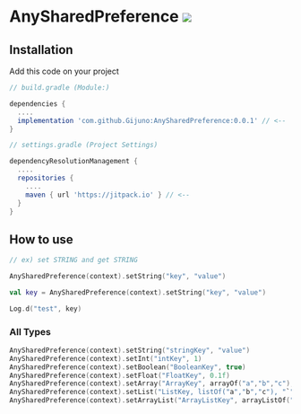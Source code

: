 # AnySharedPreference [![](https://jitpack.io/v/Gijuno/AnySharedPreference.svg)](https://jitpack.io/#Gijuno/AnySharedPreference)

## Installation
Add this code on your project
``` gradle
// build.gradle (Module:)

dependencies {
  ....
  implementation 'com.github.Gijuno:AnySharedPreference:0.0.1' // <--
}
```
```` gradle
// settings.gradle (Project Settings)

dependencyResolutionManagement {
  ....
  repositories {
    ....
    maven { url 'https://jitpack.io' } // <--
  }
}
````

## How to use
```` kotlin
// ex) set STRING and get STRING

AnySharedPreference(context).setString("key", "value")

val key = AnySharedPreference(context).setString("key", "value")

Log.d("test", key)
````

### All Types
```` kotlin
AnySharedPreference(context).setString("stringKey", "value")
AnySharedPreference(context).setInt("intKey", 1)
AnySharedPreference(context).setBoolean("BooleanKey", true)
AnySharedPreference(context).setFloat("FloatKey", 0.1f)
AnySharedPreference(context).setArray("ArrayKey", arrayOf("a","b","c"), "`") // only string array now 😅
AnySharedPreference(context).setList("ListKey, listOf("a","b","c"), "`") // only string list now 😅
AnySharedPreference(context).setArrayList("ArrayListKey", arrayListOf("a","b","c"), "`") // only string arrayList now 😅
````

